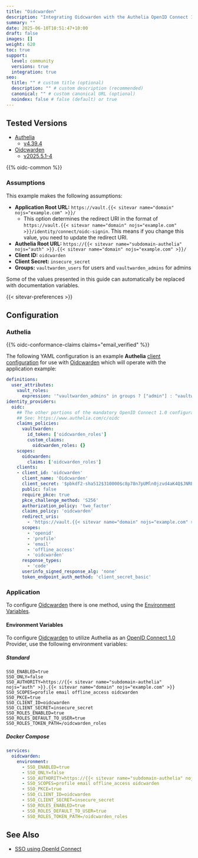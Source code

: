 ```yaml
---
title: "Oidcwarden"
description: "Integrating Oidcwarden with the Authelia OpenID Connect 1.0 Provider."
summary: ""
date: 2025-06-10T10:51:47+10:00
draft: false
images: []
weight: 620
toc: true
support:
  level: community
  versions: true
  integration: true
seo:
  title: "" # custom title (optional)
  description: "" # custom description (recommended)
  canonical: "" # custom canonical URL (optional)
  noindex: false # false (default) or true
---
```


## Tested Versions

- [Authelia]
  - [v4.39.4](https://github.com/authelia/authelia/releases/tag/v4.39.4)
- [Oidcwarden]
  - [v2025.5.1-4](https://github.com/Timshel/OIDCWarden/releases/tag/v2025.5.1-4)

{{% oidc-common %}}

### Assumptions

This example makes the following assumptions:

- __Application Root URL:__ `https://vault.{{< sitevar name="domain" nojs="example.com" >}}/`
  - This option determines the redirect URI in the format of
    `https://vault.{{< sitevar name="domain" nojs="example.com" >}}/identity/connect/oidc-signin`.
    This means if you change this value, you need to update the redirect URI.
- __Authelia Root URL:__ `https://{{< sitevar name="subdomain-authelia" nojs="auth" >}}.{{< sitevar name="domain" nojs="example.com" >}}/`
- __Client ID:__ `oidcwarden`
- __Client Secret:__ `insecure_secret`
- __Groups:__ `vaultwarden_users` for users and `vaultwarden_admins` for admins

Some of the values presented in this guide can automatically be replaced with documentation variables.

{{< sitevar-preferences >}}

## Configuration

### Authelia

{{% oidc-conformance-claims claims="email_verified" %}}

The following YAML configuration is an example __Authelia__ [client configuration] for use with [Oidcwarden] which
will operate with the application example:

```yaml {title="configuration.yml"}
definitions:
  user_attributes:
    vault_roles:
      expression: '"vaultwarden_admins" in groups ? ["admin"] : "vaultwarden_users" in groups ? ["user"] : [""]'
identity_providers:
  oidc:
    ## The other portions of the mandatory OpenID Connect 1.0 configuration go here.
    ## See: https://www.authelia.com/c/oidc
    claims_policies:
      vaultwarden:
        id_token: ['oidcwarden_roles']
        custom_claims:
          oidcwarden_roles: {}
    scopes:
      oidcwarden:
        claims: ['oidcwarden_roles']
    clients:
    - client_id: 'oidcwarden'
      client_name: 'Oidcwarden'
      client_secret: '$pbkdf2-sha512$310000$c8p78n7pUMln0jzvd4aK4Q$JNRBzwAo0ek5qKn50cFzzvE9RXV88h1wJn5KGiHrD0YKtZaR/nCb2CJPOsKaPK0hjf.9yHxzQGZziziccp6Yng'  # The digest of 'insecure_secret'.
      public: false
      require_pkce: true
      pkce_challenge_method: 'S256'
      authorization_policy: 'two_factor'
      claims_policy: 'oidcwarden'
      redirect_uris:
        - 'https://vault.{{< sitevar name="domain" nojs="example.com" >}}/identity/connect/oidc-signin'
      scopes:
        - 'openid'
        - 'profile'
        - 'email'
        - 'offline_access'
        - 'oidcwarden'
      response_types:
        - 'code'
      userinfo_signed_response_alg: 'none'
      token_endpoint_auth_method: 'client_secret_basic'
```

### Application

To configure [Oidcwarden] there is one method, using the [Environment Variables](#environment-variables).

#### Environment Variables

To configure [Oidcwarden] to utilize Authelia as an [OpenID Connect 1.0] Provider, use the following environment
variables:

##### Standard

```shell {title=".env"}
SSO_ENABLED=true
SSO_ONLY=false
SSO_AUTHORITY=https://{{< sitevar name="subdomain-authelia" nojs="auth" >}}.{{< sitevar name="domain" nojs="example.com" >}}
SSO_SCOPES=profile email offline_access oidcwarden
SSO_PKCE=true
SSO_CLIENT_ID=oidcwarden
SSO_CLIENT_SECRET=insecure_secret
SSO_ROLES_ENABLED=true
SSO_ROLES_DEFAULT_TO_USER=true
SSO_ROLES_TOKEN_PATH=/oidcwarden_roles
```

##### Docker Compose

```yaml {title="compose.yml"}
services:
  oidcwarden:
    environment:
      - SSO_ENABLED=true
      - SSO_ONLY=false
      - SSO_AUTHORITY=https://{{< sitevar name="subdomain-authelia" nojs="auth" >}}.{{< sitevar name="domain" nojs="example.com" >}}
      - SSO_SCOPES=profile email offline_access oidcwarden
      - SSO_PKCE=true
      - SSO_CLIENT_ID=oidcwarden
      - SSO_CLIENT_SECRET=insecure_secret
      - SSO_ROLES_ENABLED=true
      - SSO_ROLES_DEFAULT_TO_USER=true
      - SSO_ROLES_TOKEN_PATH=/oidcwarden_roles
```


## See Also

- [SSO using OpenId Connect](https://github.com/Timshel/OIDCWarden/blob/main/SSO.md)

[Authelia]: https://www.authelia.com
[Oidcwarden]: https://github.com/Timshel/OIDCWarden/
[OpenID Connect 1.0]: ../../openid-connect/introduction.md
[client configuration]: ../../../configuration/identity-providers/openid-connect/clients.md
